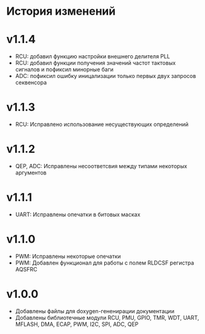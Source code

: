 # История изменений

# v1.1.4
- RCU: добавил функцию настройки внешнего делителя PLL
- RCU: добавил функции получения значений частот тактовых сигналов и пофиксил минорные баги
- ADC: пофиксил ошибку иницализации только первых двух запросов секвенсора

# v1.1.3
- RCU: Исправлено использование несуществующих определений

# v1.1.2
- QEP, ADC: Исправлены несоответсвия между типами некоторых аргументов

# v1.1.1
- UART: Исправлены опечатки в битовых масках

# v1.1.0
- PWM: Исправлены некоторые опечатки
- PWM: Добавлен функционал для работы с полем RLDCSF регистра AQSFRC

# v1.0.0
- Добавлены файлы для doxygen-гененирации документации
- Добавлены библиотечные модули RCU, PMU, GPIO, TMR, WDT, UART, MFLASH, DMA, ECAP, PWM, I2C, SPI, ADC, QEP

